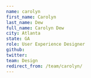 ```yaml
---
name: carolyn
first_name: Carolyn
last_name: Dew
full_name: Carolyn Dew
city: Atlanta
state: GA
role: User Experience Designer
github: 
twitter: 
team: Design
redirect_from: /team/carolyn/
---
```

